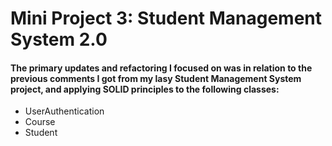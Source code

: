 # Mini Project 3: Student Management System 2.0

####  The primary updates and refactoring I focused on was in relation to the previous comments I got from my lasy Student Management System project, and applying SOLID principles to the following classes:

- UserAuthentication
- Course 
- Student